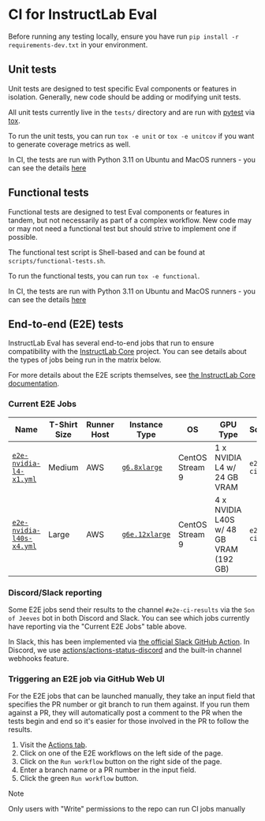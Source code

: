 # CI for InstructLab Eval

Before running any testing locally, ensure you have run `pip install -r requirements-dev.txt` in your environment.

## Unit tests

Unit tests are designed to test specific Eval components or features in isolation. Generally, new code should be adding or modifying unit tests.

All unit tests currently live in the `tests/` directory and are run with [pytest](https://docs.pytest.org/) via [tox](https://tox.wiki/).

To run the unit tests, you can run `tox -e unit` or `tox -e unitcov` if you want to generate coverage metrics as well.

In CI, the tests are run with Python 3.11 on Ubuntu and MacOS runners - you can see the details [here](https://github.com/instructlab/eval/blob/main/.github/workflows/test.yml)

## Functional tests

Functional tests are designed to test Eval components or features in tandem, but not necessarily as part of a complex workflow. New code may or may not need a functional test but should strive to implement one if possible.

The functional test script is Shell-based and can be found at `scripts/functional-tests.sh`.

To run the functional tests, you can run `tox -e functional`.

In CI, the tests are run with Python 3.11 on Ubuntu and MacOS runners - you can see the details [here](https://github.com/instructlab/eval/blob/main/.github/workflows/test.yml)

## End-to-end (E2E) tests

InstructLab Eval has several end-to-end jobs that run to ensure compatibility with the [InstructLab Core](https://github.com/instructlab/instructlab) project.
You can see details about the types of jobs being run in the matrix below.

For more details about the E2E scripts themselves, see [the InstructLab Core documentation](https://github.com/instructlab/instructlab/blob/main/docs/maintainers/ci.md#end-to-end-e2e-tests).

### Current E2E Jobs

| Name | T-Shirt Size | Runner Host | Instance Type | OS | GPU Type | Script | Flags | Runs when? | Slack/Discord reporting? |
| --- | --- | --- | --- | --- | --- | --- | --- | --- | --- |
| [`e2e-nvidia-l4-x1.yml`](https://github.com/instructlab/sdg/blob/main/.github/workflows/e2e-nvidia-l4-x1.yml) | Medium | AWS |[`g6.8xlarge`](https://aws.amazon.com/ec2/instance-types/g5/) | CentOS Stream 9 | 1 x NVIDIA L4 w/ 24 GB VRAM | `e2e-ci.sh` | `m` | Pull Requests, Push to `main` or `release-*` branch | No |
| [`e2e-nvidia-l40s-x4.yml`](https://github.com/instructlab/sdg/blob/main/.github/workflows/e2e-nvidia-l40s-x4.yml) | Large | AWS |[`g6e.12xlarge`](https://aws.amazon.com/ec2/instance-types/g6e/) | CentOS Stream 9 | 4 x NVIDIA L40S w/ 48 GB VRAM (192 GB) | `e2e-ci.sh` | `l` | Manually by Maintainers, Automatically against `main` branch at 4PM UTC | Yes |

### Discord/Slack reporting

Some E2E jobs send their results to the channel `#e2e-ci-results` via the `Son of Jeeves` bot in both Discord and Slack. You can see which jobs currently have reporting via the "Current E2E Jobs" table above.

In Slack, this has been implemented via [the official Slack GitHub Action](https://github.com/slackapi/slack-github-action?tab=readme-ov-file#technique-2-slack-app).
In Discord, we use [actions/actions-status-discord](https://github.com/sarisia/actions-status-discord) and the built-in channel webhooks feature.

### Triggering an E2E job via GitHub Web UI

For the E2E jobs that can be launched manually, they take an input field that
specifies the PR number or git branch to run them against. If you run them
against a PR, they will automatically post a comment to the PR when the tests
begin and end so it's easier for those involved in the PR to follow the results.

1. Visit the [Actions tab](https://github.com/instructlab/eval/actions).
2. Click on one of the E2E workflows on the left side of the page.
3. Click on the `Run workflow` button on the right side of the page.
4. Enter a branch name or a PR number in the input field.
5. Click the green `Run workflow` button.

> [!NOTE]
> Only users with "Write" permissions to the repo can run CI jobs manually

